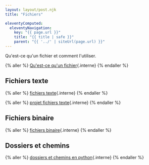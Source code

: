 ```yaml
---
layout: layout/post.njk 
title: "Fichiers"

eleventyComputed:
  eleventyNavigation:
    key: "{{ page.url }}"
    title: "{{ title | safe }}"
    parent: "{{ '../' | siteUrl(page.url) }}"
---
```



<!-- début résumé -->

Qu'est-ce qu'un fichier et comment l'utiliser.

{% aller %}
[Qu'est-ce qu'un fichier](structure){.interne}
{% endaller %}

## Fichiers texte

{% aller %}
[fichiers texte](fichiers-texte){.interne}
{% endaller %}

{% aller %}
[projet fichiers texte](fichiers-binaire){.interne}
{% endaller %}

## Fichiers binaire

{% aller %}
[fichiers binaire](fichiers-binaire){.interne}
{% endaller %}

## Dossiers et chemins

{% aller %}
[dossiers et chemins en python](dossiers-et-chemins){.interne}
{% endaller %}

